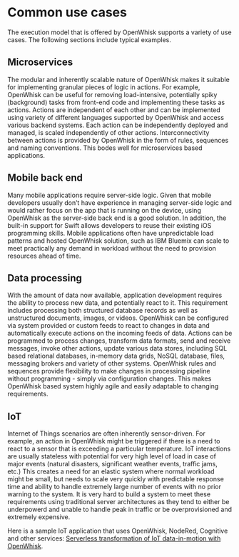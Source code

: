 # Common use cases

The execution model that is offered by OpenWhisk supports a variety of use cases. The following sections include typical examples.

## Microservices

The modular and inherently scalable nature of OpenWhisk makes it suitable for implementing granular pieces of logic in actions. For example, OpenWhisk can be useful for removing load-intensive, potentially spiky (background) tasks from front-end code and implementing these tasks as actions. Actions are independent of each other and can be implemented using variety of different languages supported by OpenWhisk and access various backend systems. Each action can be independently deployed and managed, is scaled independently of other actions. Interconnectivity between actions is provided by OpenWhisk in the form of rules, sequences and naming conventions. This bodes well for microservices based applications.

## Mobile back end

Many mobile applications require server-side logic. Given that mobile developers usually don’t have experience in managing server-side logic and would rather focus on the app that is running on the device, using OpenWhisk as the server-side back end is a good solution. In addition, the built-in support for Swift allows developers to reuse their existing iOS programming skills. Mobile applications often have unpredictable load patterns and hosted OpenWhisk solution, such as IBM Bluemix can scale to meet practically any demand in workload without the need to provision resources ahead of time.

## Data processing

With the amount of data now available, application development requires the ability to process new data, and potentially react to it. This requirement includes processing both structured database records as well as unstructured documents, images, or videos. OpenWhisk can be configured via system provided or custom feeds to react to changes in data and automatically execute actions on the incoming feeds of data. Actions can be programmed to process changes, transform data formats, send and receive messages, invoke other actions, update various data stores, including SQL based relational databases, in-memory data grids, NoSQL database, files, messaging brokers and variety of other systems. OpenWhisk rules and sequences provide flexibility to make changes in processing pipeline without programming - simply via configuration changes. This makes OpenWhisk based system highly agile and easily adaptable to changing requirements.

## IoT

Internet of Things scenarios are often inherently sensor-driven. For example, an action in OpenWhisk might be triggered if there is a need to react to a sensor that is exceeding a particular temperature. IoT interactions are usually stateless with potential for very high level of load in case of major events (natural disasters, significant weather events, traffic jams, etc.) This creates a need for an elastic system where normal workload might be small, but needs to scale very quickly with predictable response time and ability to handle extremely large number of events with no prior warning to the system. It is very hard to build a system to meet these requirements using traditional server architectures as they tend to either be underpowerd and unable to handle peak in traffic or be overprovisioned and extremely expensive.

Here is a sample IoT application that uses OpenWhisk, NodeRed, Cognitive and other services: [Serverless transformation of IoT data-in-motion with OpenWhisk](https://medium.com/openwhisk/serverless-transformation-of-iot-data-in-motion-with-openwhisk-272e36117d6c#.akt3ocjdt).

<!-- TODO - add this content in the future:
## API backend
## Data stream processing
consider this: https://medium.com/openwhisk/serverless-transformation-of-iot-data-in-motion-with-openwhisk-272e36117d6c#.xmqz6upgb 
And also this:
https://medium.com/openwhisk/transit-flexible-pipeline-for-iot-data-with-bluemix-and-openwhisk-4824cf20f1e0#.608ze4yca 
## Cognitive
## Web apps

-->